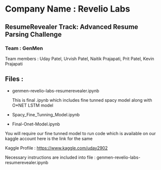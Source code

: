 # Company Name : Revelio Labs
## ResumeRevealer Track: Advanced Resume Parsing Challenge

### Team : GenMen

Team members :
Uday Patel,
Urvish Patel,
Naitik Prajapati,
Prit Patel,
Kevin Prajapati

## Files : 
<ul>
  <li>genmen-revelio-labs-resumerevealer.ipynb</li>
  <p>This is final .ipynb which includes fine tunned spacy model along with O*NET LSTM model</p>
  <p></p>
  <li>Spacy_Fine_Tunning_Model.ipynb</li>
  <p></p>
  <li>Final-Onet-Model.ipynb</li>
</ul>

You will require our fine tunned model to run code which is available on our kaggle account here is the link for the same

Kaggle Profile : https://www.kaggle.com/uday2902

Necessary instructions are included into file : genmen-revelio-labs-resumerevealer.ipynb

